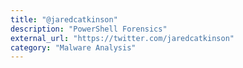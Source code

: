 ```yaml
---
title: "@jaredcatkinson"
description: "PowerShell Forensics"
external_url: "https://twitter.com/jaredcatkinson"
category: "Malware Analysis"
---
```

